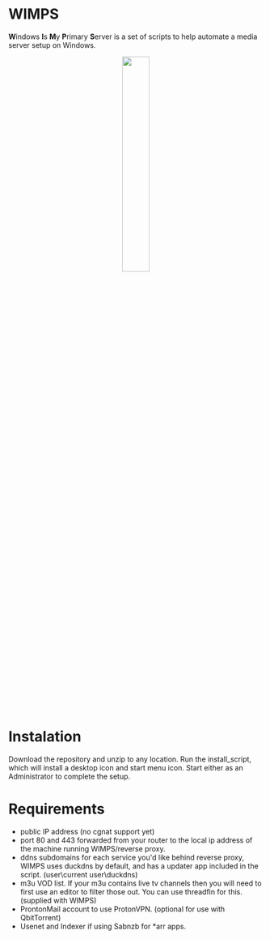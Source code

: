 # WIMPS
**W**indows **I**s **M**y **P**rimary **S**erver is a set of scripts to help automate a media server setup on Windows.
<p align="center" width="100%">
    <img width="33%" src="https://user-images.githubusercontent.com/65569846/216909375-0d47e743-c085-40ae-8edb-b9608f4ffbb2.png">


# Instalation
Download the repository and unzip to any location. Run the install_script, which will install a desktop icon and start menu icon. Start either as an Administrator to complete the setup.
# Requirements
- public IP address (no cgnat support yet)
- port 80 and 443 forwarded from your router to the local ip address of the machine running WIMPS/reverse proxy.
- ddns subdomains for each service you'd like behind reverse proxy, WIMPS uses duckdns by default, and has a updater app included in the script. (user\current user\duckdns)
- m3u VOD list. If your m3u contains live tv channels then you will need to first use an editor to filter those out. You can use threadfin for this. (supplied with WIMPS)
- ProntonMail account to use ProtonVPN. (optional for use with QbitTorrent)
- Usenet and Indexer if using Sabnzb for *arr apps.
